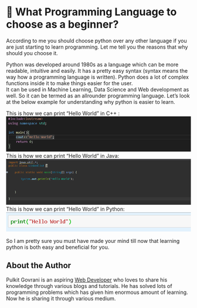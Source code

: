 # :sparkler: What Programming Language to choose as a beginner?  

According to me you should choose python over any other language if you are just starting to learn programming. Let me tell you the reasons that why should you choose it.  

Python was developed around 1980s as a language which can be more readable, intuitive and easily. It has a pretty easy syntax (syntax means the way how a programming language is written). Python does a lot of complex functions inside it to make things easier for the user.  
It can be used in Machine Learning, Data Science and Web development as well. So it can be termed as an allrounder programming language.
Let’s look at the below example for understanding why python is easier to learn.

This is how we can print “Hello World” in C++ :   
![C++](_static/images/What_Programming_Language_Images/c++.png)  
This is how we can print “Hello World” in Java:  
![Java](_static/images/What_Programming_Language_Images/java.png)
This is how we can print “Hello World” in Python:  
![Python](_static/images/What_Programming_Language_Images/python.png)

So I am pretty sure you must have made your mind till now that learning python is both easy and beneficial for you.

## About the Author
Pulkit Govrani is an aspiring [Web Developer](https://www.upwork.com/freelancers/~01701403d8b0e94e03) who loves to share his knowledge through various blogs and tutorials. He has solved lots of programming problems which has given him enormous amount of learning. Now he is sharing it through various medium.
